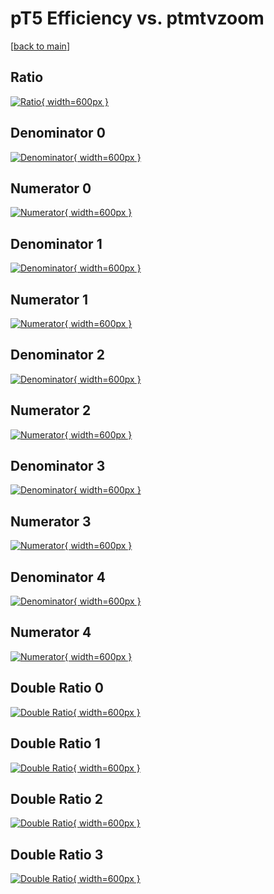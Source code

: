 # pT5 Efficiency vs. ptmtvzoom

[[back to main](./)]



## Ratio

[![Ratio](../mtv/var/pT5_xtr_211_0_eff_ptmtvzoom.png){ width=600px }](../mtv/var/pT5_xtr_211_0_eff_ptmtvzoom.pdf)

## Denominator 0

[![Denominator](../mtv/den/pT5_xtr_211_0_eff_ptmtvzoom_den0.png){ width=600px }](../mtv/den/pT5_xtr_211_0_eff_ptmtvzoom_den0.pdf)

## Numerator 0

[![Numerator](../mtv/num/pT5_xtr_211_0_eff_ptmtvzoom_num0.png){ width=600px }](../mtv/num/pT5_xtr_211_0_eff_ptmtvzoom_num0.pdf)

## Denominator 1

[![Denominator](../mtv/den/pT5_xtr_211_0_eff_ptmtvzoom_den1.png){ width=600px }](../mtv/den/pT5_xtr_211_0_eff_ptmtvzoom_den1.pdf)

## Numerator 1

[![Numerator](../mtv/num/pT5_xtr_211_0_eff_ptmtvzoom_num1.png){ width=600px }](../mtv/num/pT5_xtr_211_0_eff_ptmtvzoom_num1.pdf)

## Denominator 2

[![Denominator](../mtv/den/pT5_xtr_211_0_eff_ptmtvzoom_den2.png){ width=600px }](../mtv/den/pT5_xtr_211_0_eff_ptmtvzoom_den2.pdf)

## Numerator 2

[![Numerator](../mtv/num/pT5_xtr_211_0_eff_ptmtvzoom_num2.png){ width=600px }](../mtv/num/pT5_xtr_211_0_eff_ptmtvzoom_num2.pdf)

## Denominator 3

[![Denominator](../mtv/den/pT5_xtr_211_0_eff_ptmtvzoom_den3.png){ width=600px }](../mtv/den/pT5_xtr_211_0_eff_ptmtvzoom_den3.pdf)

## Numerator 3

[![Numerator](../mtv/num/pT5_xtr_211_0_eff_ptmtvzoom_num3.png){ width=600px }](../mtv/num/pT5_xtr_211_0_eff_ptmtvzoom_num3.pdf)

## Denominator 4

[![Denominator](../mtv/den/pT5_xtr_211_0_eff_ptmtvzoom_den4.png){ width=600px }](../mtv/den/pT5_xtr_211_0_eff_ptmtvzoom_den4.pdf)

## Numerator 4

[![Numerator](../mtv/num/pT5_xtr_211_0_eff_ptmtvzoom_num4.png){ width=600px }](../mtv/num/pT5_xtr_211_0_eff_ptmtvzoom_num4.pdf)

## Double Ratio 0

[![Double Ratio](../mtv/ratio/pT5_xtr_211_0_eff_ptmtvzoom_ratio0.png){ width=600px }](../mtv/ratio/pT5_xtr_211_0_eff_ptmtvzoom_ratio0.pdf)

## Double Ratio 1

[![Double Ratio](../mtv/ratio/pT5_xtr_211_0_eff_ptmtvzoom_ratio1.png){ width=600px }](../mtv/ratio/pT5_xtr_211_0_eff_ptmtvzoom_ratio1.pdf)

## Double Ratio 2

[![Double Ratio](../mtv/ratio/pT5_xtr_211_0_eff_ptmtvzoom_ratio2.png){ width=600px }](../mtv/ratio/pT5_xtr_211_0_eff_ptmtvzoom_ratio2.pdf)

## Double Ratio 3

[![Double Ratio](../mtv/ratio/pT5_xtr_211_0_eff_ptmtvzoom_ratio3.png){ width=600px }](../mtv/ratio/pT5_xtr_211_0_eff_ptmtvzoom_ratio3.pdf)

